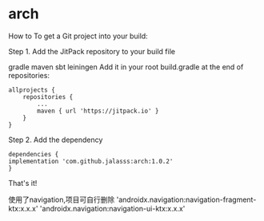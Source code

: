 # arch
How to
To get a Git project into your build:

Step 1. Add the JitPack repository to your build file

gradle
maven
sbt
leiningen
Add it in your root build.gradle at the end of repositories:

	allprojects {
		repositories {
			...
			maven { url 'https://jitpack.io' }
		}
	}
Step 2. Add the dependency

	dependencies {
	implementation 'com.github.jalasss:arch:1.0.2'
	}
  
That's it!


使用了navigation,项目可自行删除
'androidx.navigation:navigation-fragment-ktx:x.x.x'
'androidx.navigation:navigation-ui-ktx:x.x.x'
